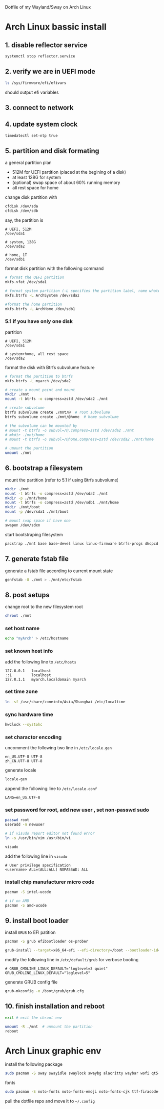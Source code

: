 Dotfile of my Wayland/Sway on Arch Linux

# Arch Linux bassic install

## 1. disable reflector service

```bash
systemctl stop reflector.service
```

## 2. verify we are in UEFI mode

```bash
ls /sys/firmware/efi/efivars
```

should output efi variables

## 3. connect to network

## 4. update system clock

```bash
timedatectl set-ntp true
```

## 5. partition and disk formating

a general partition plan

- 512M for UEFI partition (placed at the begining of a disk)
- at least 128G for system
- (optional) swap space of about 60% running memory
- all rest space for home

change disk partition with
```bash
cfdisk /dev/sda
cfdisk /dev/sdb
```

say, the partition is
```
# UEFI, 512M
/dev/sda1 

# system, 128G
/dev/sda2

# home, 1T
/dev/sdb1
```

format disk partition with the following command

```bash
# format the UEFI partition
mkfs.vfat /dev/sda1

# format system partition (-L specifies the partition label, name whatever legal)
mkfs.btrfs -L ArchSystem /dev/sda2

#format the home partition
mkfs.btrfs -L ArchHome /dev/sdb1
```

### 5.1 if you have only one disk

partition

```
# UEFI, 512M
/dev/sda1

# system+home, all rest space
/dev/sda2
```

format the disk with Btrfs subvolume feature

```bash
# format the partition to btrfs
mkfs.btrfs -L myarch /dev/sda2

# create a mount point and mount
mkdir ./mnt
mount -t btrfs -o compress=zstd /dev/sda2 ./mnt

# create subvolume
btrfs subvolume create ./mnt/@  # root subvolume
btrfs subvolume create ./mnt/@home  # home subvolume

# the subvolume can be mounted by
# mount -t btrfs -o subvol=/@,compress=zstd /dev/sda2 ./mnt
# mkdir ./mnt/home
# mount -t btrfs -o subvol=/@home,compress=zstd /dev/sda2 ./mnt/home

# umount the partition
umount ./mnt
```

## 6. bootstrap a filesystem

mount the partition (refer to 5.1 if using Btrfs subvolume)

```bash
mkdir ./mnt
mount -t btrfs -o compress=zstd /dev/sda2 ./mnt
mkdir -p ./mnt/home
mount -t btrfs -o compress=zstd /dev/sdb1 ./mnt/home
mkdir ./mnt/boot
mount -p /dev/sda1 ./mnt/boot

# mount swap space if have one
swapon /dev/sdxn
```

start bootstraping filesystem
```bash
pacstrap ./mnt base base-devel linux linux-firmware btrfs-progs dhcpcd networkmanager vim sudo zsh zsh-completions
```

## 7. generate fstab file

generate a fstab file according to current mount state

```bash
genfstab -U ./mnt > ./mnt/etc/fstab
```

## 8. post setups

change root to the new filesystem root

```bash
chroot ./mnt
```

### set host name

```bash
echo "myArch" > /etc/hostname
```

### set known host info
add the following line to `/etc/hosts`

```text
127.0.0.1   localhost
::1         localhost
127.0.1.1   myarch.localdomain myarch
```

### set time zone

```bash
ln -sf /usr/share/zoneinfo/Asia/Shanghai /etc/localtime
```

### sync hardware time

```bash
hwclock --systohc
```

### set charactor encoding

uncomment the following two line in `/etc/locale.gen`

```text
en_US.UTF-8 UTF-8
zh_CN.UTF-8 UTF-8
```

generate locale

```bash
locale-gen
```

append the following line to `/etc/locale.conf`

```text
LANG=en_US.UTF-8
```

### set password for root, add new user , set non-passwd sudo

```bash
passwd root
useradd -m newuser

# if visudo report editor not found error
ln -s /usr/bin/vim /usr/bin/vi

visudo
```

add the following line in `visudo`

```text
# User privilege specification
<username> ALL=(ALL:ALL) NOPASSWD: ALL
```

### install chip manufacturer micro code

```bash
pacman -S intel-ucode

# if on AMD
pacman -S amd-ucode
```


## 9. install boot loader

install `GRUB` to EFI patition

```bash
pacman -S grub efibootloader os-prober

grub-install --target=x86_64-efi --efi-directory=/boot --bootloader-id=ARCH
```

modify the following line in `/etc/default/grub` for verbose booting

```text
# GRUB_CMDLINE_LINUX_DEFAULT="loglevel=3 quiet"
GRUB_CMDLINE_LINUX_DEFAULT="loglevel=5"
```

generate GRUB config file

```bash
grub-mkconfig -o /boot/grub/grub.cfg
```

## 10. finish installation and reboot

```bash
exit # exit the chroot env

umount -R ./mnt  # unmount the partition
reboot
```

# Arch Linux graphic env

install the following package

```bash
sudo pacman -S sway swayidle swaylock swaybg alacritty waybar wofi qt5-wayland glfw-wayland
```

fonts

```bash
sudo pacman -S noto-fonts noto-fonts-emoji noto-fonts-cjk ttf-firacode-nerd
```

pull the dotfile repo and move it to `~/.config`
